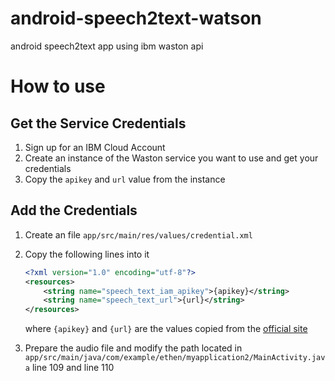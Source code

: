 # android-speech2text-watson
android speech2text app using ibm waston api

# How to use
## Get the Service Credentials

1. Sign up for an IBM Cloud Account
1. Create an instance of the Waston service you want to use and get your credentials
1. Copy the `apikey` and `url` value from the instance

## Add the Credentials

1. Create an file `app/src/main/res/values/credential.xml`
1. Copy the following lines into it

    ```xml
    <?xml version="1.0" encoding="utf-8"?>
    <resources>
        <string name="speech_text_iam_apikey">{apikey}</string>
        <string name="speech_text_url">{url}</string>
    </resources>
    ```
    where `{apikey}` and `{url}` are the values copied from the [official site](https://cloud.ibm.com/)
    
1. Prepare the audio file and modify the path located in `app/src/main/java/com/example/ethen/myapplication2/MainActivity.java` line 109 and line 110
